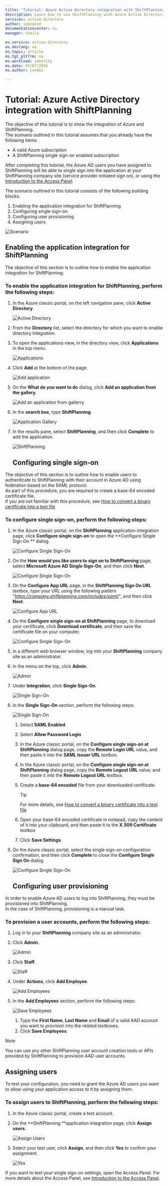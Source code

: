 ```yaml
---
title: 'Tutorial: Azure Active Directory integration with ShiftPlanning | Microsoft Azure'
description: Learn how to use ShiftPlanning with Azure Active Directory to enable single sign-on, automated provisioning, and more!
services: active-directory
author: jeevansd
documentationcenter: na
manager: femila

ms.service: active-directory
ms.devlang: na
ms.topic: article
ms.tgt_pltfrm: na
ms.workload: identity
ms.date: 07/07/2016
ms.author: jeedes

---
```

# Tutorial: Azure Active Directory integration with ShiftPlanning
The objective of this tutorial is to show the integration of Azure and ShiftPlanning.  
The scenario outlined in this tutorial assumes that you already have the following items:

* A valid Azure subscription
* A ShiftPlanning single sign-on enabled subscription

After completing this tutorial, the Azure AD users you have assigned to ShiftPlanning will be able to single sign into the application at your ShiftPlanning company site (service provider initiated sign on), or using the [Introduction to the Access Panel](active-directory-saas-access-panel-introduction.md).

The scenario outlined in this tutorial consists of the following building blocks:

1. Enabling the application integration for ShiftPlanning
2. Configuring single sign-on
3. Configuring user provisioning
4. Assigning users

![Scenario](./media/active-directory-saas-shiftplanning-tutorial/IC786612.png "Scenario")

## Enabling the application integration for ShiftPlanning
The objective of this section is to outline how to enable the application integration for ShiftPlanning.

### To enable the application integration for ShiftPlanning, perform the following steps:
1. In the Azure classic portal, on the left navigation pane, click **Active Directory**.
   
   ![Active Directory](./media/active-directory-saas-shiftplanning-tutorial/IC700993.png "Active Directory")
2. From the **Directory** list, select the directory for which you want to enable directory integration.
3. To open the applications view, in the directory view, click **Applications** in the top menu.
   
   ![Applications](./media/active-directory-saas-shiftplanning-tutorial/IC700994.png "Applications")
4. Click **Add** at the bottom of the page.
   
   ![Add application](./media/active-directory-saas-shiftplanning-tutorial/IC749321.png "Add application")
5. On the **What do you want to do** dialog, click **Add an application from the gallery**.
   
   ![Add an application from gallerry](./media/active-directory-saas-shiftplanning-tutorial/IC749322.png "Add an application from gallerry")
6. In the **search box**, type **ShiftPlanning**.
   
   ![Application Gallery](./media/active-directory-saas-shiftplanning-tutorial/IC786613.png "Application Gallery")
7. In the results pane, select **ShiftPlanning**, and then click **Complete** to add the application.
   
   ![ShiftPlanning](./media/active-directory-saas-shiftplanning-tutorial/IC786614.png "ShiftPlanning")
   
   ## Configuring single sign-on

The objective of this section is to outline how to enable users to authenticate to ShiftPlanning with their account in Azure AD using federation based on the SAML protocol.  
As part of this procedure, you are required to create a base-64 encoded certificate file.  
If you are not familiar with this procedure, see [How to convert a binary certificate into a text file](http://youtu.be/PlgrzUZ-Y1o)

### To configure single sign-on, perform the following steps:
1. In the Azure classic portal, on the **ShiftPlanning** application integration page, click **Configure single sign-on** to open the **Configure Single Sign On ** dialog.
   
   ![Configure Single Sign-On](./media/active-directory-saas-shiftplanning-tutorial/IC786615.png "Configure Single Sign-On")
2. On the **How would you like users to sign on to ShiftPlanning** page, select **Microsoft Azure AD Single Sign-On**, and then click **Next**.
   
   ![Configure Single Sign-On](./media/active-directory-saas-shiftplanning-tutorial/IC786616.png "Configure Single Sign-On")
3. On the **Configure App URL** page, in the **ShiftPlanning Sign On URL** textbox, type your URL using the following pattern "*https://company.shiftplanning.com/includes/saml/*", and then click **Next**.
   
   ![Configure App URL](./media/active-directory-saas-shiftplanning-tutorial/IC786617.png "Configure App URL")
4. On the **Configure single sign-on at ShiftPlanning** page, to download your certificate, click **Download certificate**, and then save the certificate file on your computer.
   
   ![Configure Single Sign-On](./media/active-directory-saas-shiftplanning-tutorial/IC786618.png "Configure Single Sign-On")
5. In a different web browser window, log into your **ShiftPlanning** company site as an administrator.
6. In the menu on the top, click **Admin**.
   
   ![Admin](./media/active-directory-saas-shiftplanning-tutorial/IC786619.png "Admin")
7. Under **Integration**, click **Single Sign-On**.
   
   ![Single Sign-On](./media/active-directory-saas-shiftplanning-tutorial/IC786620.png "Single Sign-On")
8. In the **Single Sign-On** section, perform the following steps:
   
   ![Single Sign-On](./media/active-directory-saas-shiftplanning-tutorial/IC786905.png "Single Sign-On")
   
   1. Select **SAML Enabled**.
   2. Select **Allow Password Login**
   3. In the Azure classic portal, on the **Configure single sign-on at ShiftPlanning** dialog page, copy the **Remote Login URL** value, and then paste it into the **SAML Issuer URL** textbox.
   4. In the Azure classic portal, on the **Configure single sign-on at ShiftPlanning** dialog page, copy the **Remote Logout URL** value, and then paste it into the **Remote Logout URL** textbox.
   5. Create a **base-64 encoded** file from your downloaded certificate.  
      
      > [!TIP]
      > For more details, see [How to convert a binary certificate into a text file](http://youtu.be/PlgrzUZ-Y1o)
      > 
   6. Open your base-64 encoded certificate in notepad, copy the content of it into your clipboard, and then paste it to the **X.509 Certificate** textbox
   7. Click **Save Settings**.
9. On the Azure classic portal, select the single sign-on configuration confirmation, and then click **Complete** to close the **Configure Single Sign On** dialog.
   
   ![Configure Single Sign-On](./media/active-directory-saas-shiftplanning-tutorial/IC786621.png "Configure Single Sign-On")
   
   ## Configuring user provisioning

In order to enable Azure AD users to log into ShiftPlanning, they must be provisioned into ShiftPlanning.  
In the case of ShiftPlanning, provisioning is a manual task.

### To provision a user accounts, perform the following steps:
1. Log in to your **ShiftPlanning** company site as an administrator.
2. Click **Admin**.
   
   ![Admin](./media/active-directory-saas-shiftplanning-tutorial/IC786619.png "Admin")
3. Click **Staff**.
   
   ![Staff](./media/active-directory-saas-shiftplanning-tutorial/IC786623.png "Staff")
4. Under **Actions**, click **Add Employee**.
   
   ![Add Employees](./media/active-directory-saas-shiftplanning-tutorial/IC786624.png "Add Employees")
5. In the **Add Employees** section, perform the following steps:
   
   ![Save Employees](./media/active-directory-saas-shiftplanning-tutorial/IC786625.png "Save Employees")
   
   1. Type the **First Name**, **Last Name** and **Email** of a valid AAD account you want to provision into the related textboxes.
   2. Click **Save Employees**.

> [!NOTE]
> You can use any other ShiftPlanning user account creation tools or APIs provided by ShiftPlanning to provision AAD user accounts.
> 
> 

## Assigning users
To test your configuration, you need to grant the Azure AD users you want to allow using your application access to it by assigning them.

### To assign users to ShiftPlanning, perform the following steps:
1. In the Azure classic portal, create a test account.
2. On the **ShiftPlanning **application integration page, click **Assign users**.
   
   ![Assign Users](./media/active-directory-saas-shiftplanning-tutorial/IC786626.png "Assign Users")
3. Select your test user, click **Assign**, and then click **Yes** to confirm your assignment.
   
   ![Yes](./media/active-directory-saas-shiftplanning-tutorial/IC767830.png "Yes")

If you want to test your single sign-on settings, open the Access Panel. For more details about the Access Panel, see [Introduction to the Access Panel](active-directory-saas-access-panel-introduction.md).

